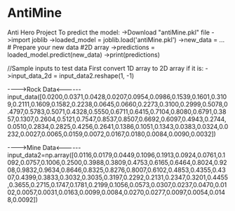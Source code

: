 # AntiMine
Anti Hero Project
To predict the model:
->Download "antiMine.pkl" file
->import joblib
->loaded_model = joblib.load('antiMine.pkl')
->new_data = ...  # Prepare your new data #2D array
->predictions = loaded_model.predict(new_data)
->print(predictions)

//Sample inputs to test data
First convert 1D array to 2D array if it is:
->input_data_2d = input_data2.reshape(1, -1)

---->Rock Data<------
input_data([0.0200,0.0371,0.0428,0.0207,0.0954,0.0986,0.1539,0.1601,0.3109,0.2111,0.1609,0.1582,0.2238,0.0645,0.0660,0.2273,0.3100,0.2999,0.5078,0.4797,0.5783,0.5071,0.4328,0.5550,0.6711,0.6415,0.7104,0.8080,0.6791,0.3857,0.1307,0.2604,0.5121,0.7547,0.8537,0.8507,0.6692,0.6097,0.4943,0.2744,0.0510,0.2834,0.2825,0.4256,0.2641,0.1386,0.1051,0.1343,0.0383,0.0324,0.0232,0.0027,0.0065,0.0159,0.0072,0.0167,0.0180,0.0084,0.0090,0.0032])

---->Mine Data<------
input_data2=np.array([0.0116,0.0179,0.0449,0.1096,0.1913,0.0924,0.0761,0.1092,0.0757,0.1006,0.2500,0.3988,0.3809,0.4753,0.6165,0.6464,0.8024,0.9208,0.9832,0.9634,0.8646,0.8325,0.8276,0.8007,0.6102,0.4853,0.4355,0.4307,0.4399,0.3833,0.3032,0.3035,0.3197,0.2292,0.2131,0.2347,0.3201,0.4455,0.3655,0.2715,0.1747,0.1781,0.2199,0.1056,0.0573,0.0307,0.0237,0.0470,0.0102,0.0057,0.0031,0.0163,0.0099,0.0084,0.0270,0.0277,0.0097,0.0054,0.0148,0.0092])


